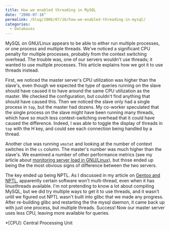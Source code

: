 ```yaml
---
title: How we enabled threading in MySQL
date: "2006-07-16"
permalink: /blog/2006/07/16/how-we-enabled-threading-in-mysql/
categories:
  - Databases
---
```

MySQL on GNU/Linux appears to be able to either run multiple processes, or one process and multiple threads. We've noticed a significant CPU penalty for multiple processes, probably from the context switching overhead. The trouble was, one of our servers wouldn't use threads; it wanted to use multiple processes. This article explains how we got it to use threads instead.

First, we noticed the master server's CPU utilization was higher than the slave's, even though we expected the type of queries running on the slave should have caused it to have around the same CPU utilization as the master. We checked the configuration, but couldn't find anything that should have caused this. Then we noticed the slave only had a single process in `top`, but the master had dozens. My co-worker speculated that the single process on the slave might have been running many threads, which have so much less context-switching overhead that it could have caused the difference. Indeed, I was able to toggle the display of threads in `top` with the H key, and could see each connection being handled by a thread.

Another clue was running `vmstat` and looking at the number of context switches in the `cs` column. The master's number was much higher than the slave's. We examined a number of other performance metrics (see my article about [monitoring server load in GNU/Linux][1]), but those ended up being the the most obvious signs of difference between the two servers.

The key ended up being NPTL. As I discussed in my article on [Gentoo and NPTL][2], apparently certain software won't multi-thread, even when it has linuxthreads available. I'm not pretending to know a lot about compiling MySQL, but we did try multiple ways to get it to use threads, and it wasn't until we figured out NPTL wasn't built into glibc that we made any progress. After re-building glibc and restarting the the mysql daemon, it came back up with just one process, but multiple threads. Success! Now our master server uses less CPU, leaving more available for queries.

 *[CPU]: Central Processing Unit

 [1]: /blog/2006/06/08/how-to-monitor-server-load-on-gnulinux/
 [2]: /blog/2006/07/12/how-to-switch-from-linuxthreads-to-nptl-on-gentoo/
